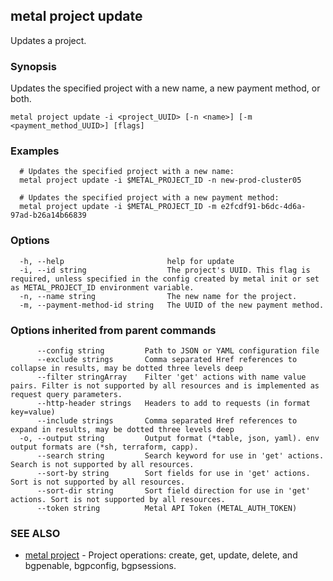 ## metal project update

Updates a project.

### Synopsis

Updates the specified project with a new name, a new payment method, or both.

```
metal project update -i <project_UUID> [-n <name>] [-m <payment_method_UUID>] [flags]
```

### Examples

```
  # Updates the specified project with a new name:
  metal project update -i $METAL_PROJECT_ID -n new-prod-cluster05
  
  # Updates the specified project with a new payment method:
  metal project update -i $METAL_PROJECT_ID -m e2fcdf91-b6dc-4d6a-97ad-b26a14b66839
```

### Options

```
  -h, --help                       help for update
  -i, --id string                  The project's UUID. This flag is required, unless specified in the config created by metal init or set as METAL_PROJECT_ID environment variable.
  -n, --name string                The new name for the project.
  -m, --payment-method-id string   The UUID of the new payment method.
```

### Options inherited from parent commands

```
      --config string         Path to JSON or YAML configuration file
      --exclude strings       Comma separated Href references to collapse in results, may be dotted three levels deep
      --filter stringArray    Filter 'get' actions with name value pairs. Filter is not supported by all resources and is implemented as request query parameters.
      --http-header strings   Headers to add to requests (in format key=value)
      --include strings       Comma separated Href references to expand in results, may be dotted three levels deep
  -o, --output string         Output format (*table, json, yaml). env output formats are (*sh, terraform, capp).
      --search string         Search keyword for use in 'get' actions. Search is not supported by all resources.
      --sort-by string        Sort fields for use in 'get' actions. Sort is not supported by all resources.
      --sort-dir string       Sort field direction for use in 'get' actions. Sort is not supported by all resources.
      --token string          Metal API Token (METAL_AUTH_TOKEN)
```

### SEE ALSO

* [metal project](metal_project.md)	 - Project operations: create, get, update, delete, and bgpenable, bgpconfig, bgpsessions.

